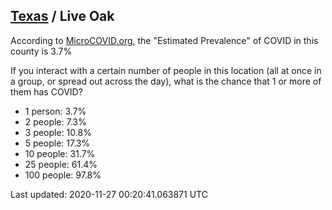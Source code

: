 
## [Texas](/united-states/texas) / Live Oak

According to [MicroCOVID.org](http://microcovid.org),
the "Estimated Prevalence" of COVID in this county is 3.7%

If you interact with a certain number of people in this location
(all at once in a group, or spread out across the day), what is the chance that
1 or more of them has COVID?

- 1 person: 3.7%
- 2 people: 7.3%
- 3 people: 10.8%
- 5 people: 17.3%
- 10 people: 31.7%
- 25 people: 61.4%
- 100 people: 97.8%

Last updated: 2020-11-27 00:20:41.063871 UTC
